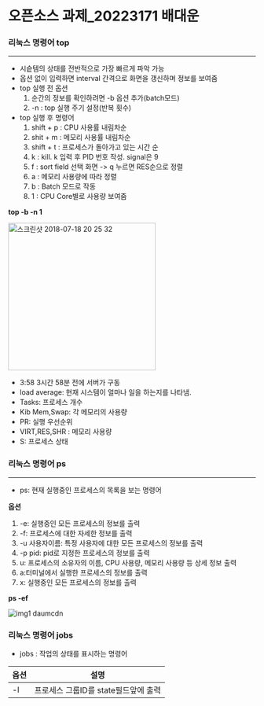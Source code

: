 # 오픈소스 과제_20223171 배대운


### 리눅스 명령어 top
---

*  시슽템의 상태를 전반적으로 가장 빠르게 파악 가능
*  옵션 없이 입력하면 interval 간격으로 화면을 갱신하며 정보를 보여줌
*  top 실행 전 옵션
   1) 순간의 정보를 확인하려면 -b 옵션 추가(batch모드)
   2) -n : top 실행 주기 설정(반복 횟수)
* top 실행 후 명령어
   1) shift + p : CPU 사용률 내림차순
   2) shit + m : 메모리 사용률 내림차순
   3) shift + t : 프로세스가 돌아가고 있는 시간 순
   4) k : kill. k 입력 후 PID 번호 작성. signal은 9
   5) f : sort field 선택 화면 -> q 누르면 RES순으로 정렬
   6) a : 메모리 사용량에 따라 정렬
   7) b : Batch 모드로 작동
   8) 1 : CPU Core별로 사용량 보여줌


__top -b -n 1__ 

<img width="300" alt="스크린샷 2018-07-18 20 25 32" src="https://user-images.githubusercontent.com/106725929/171567728-08303b63-998b-469c-81f3-0ef4f2eaff08.png">


*  3:58 3시간 58분 전에 서버가 구동
*  load average: 현재 시스템이 얼마나 일을 하는지를 나타냄.
*  Tasks: 프로세스 개수 
*  Kib Mem,Swap: 각 메모리의 사용량
*  PR: 실행 우선순위
*  VIRT,RES,SHR : 메모리 사용량
*  S: 프로세스 상태

### 리눅스 명령어 ps
---
* ps: 현재 실행중인 프로세스의 목록을 보는 명령어


__옵션__



1) -e: 실행중인 모든 프로세스의 정보를 출력
2) -f: 프로세스에 대한 자세한 정보를 출력
3) -u 사용자이름: 특정 사용자에 대한 모든 프로세스의 정보를 출력
4) -p pid: pid로 지정한 프로세스의 정보를 출력
5) u: 프로세스의 소유자의 이름, CPU 사용량, 메모리 사용량 등 상세 정보 출력
6) a:터미널에서 실행한 프로세스의 정보를 출력
7) x: 실행중인 모든 프로세스의 정보를 출력


__ps -ef__


![img1 daumcdn](https://user-images.githubusercontent.com/106725929/171571509-1ea5794a-6dd5-40e0-a5cc-65ae21c073d7.png)


### 리눅스 명령어 jobs

* jobs : 작업의 상태를 표시하는 명령어

|옵션|설명|
|---|---|
|-l|프로세스 그룹ID를 state필드앞에 출력|
